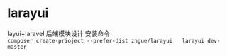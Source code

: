 # larayui
layui+laravel 后端模块设计
安装命令  
``
composer create-prioject --prefer-dist zngue/larayui   larayui dev-master
``


